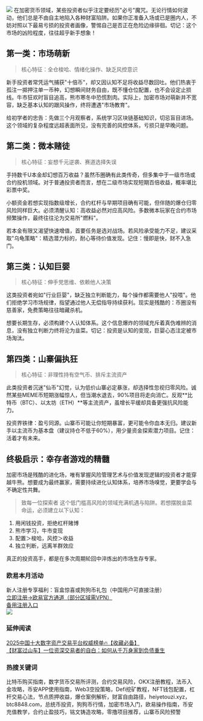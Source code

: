 ![](https://ac63e02.webp.li/biquanchaobirongyikui001.png)
在加密货币领域，某些投资者似乎注定要经历"必亏"魔咒。无论行情如何波动，他们总是不由自主地陷入各种财富陷阱。如果你正准备入场或已是圈内人，不妨对照以下最易亏损的投资者画像，警惕自己是否正在危险边缘徘徊。切记：这个市场的凶险程度，往往超乎新手想象！

## 第一类：市场萌新

>核心特征：全仓梭哈、情绪化操作、缺乏风控意识

新手投资者常凭运气捕获"十倍币"，却又因认知不足将收益尽数回吐。他们热衷于孤注一掷押注单一币种，幻想瞬间财务自由，既不懂仓位配置，也不会设定止损线。牛市狂欢时盲目追高，熊市寒冬中恐慌割肉。实际上，加密市场对萌新并不宽容，缺乏基本认知的跟风操作，终将遭遇"市场教育"。

给初学者的忠告：先做三个月观察者，系统学习区块链基础知识，切忌盲目进场。这个领域的复杂程度远超表面所见，没有完善的风控体系，亏损只是早晚问题。

## 第二类：微本赌徒

>核心特征：妄想千元逆袭、赛道选择失误

手持数千U本金却幻想百万收益？虽然币圈确有此类传奇，但多集中于一级市场或合约投机领域。对于普通投资者而言，想在二级市场实现短期百倍收益，概率堪比彩票中奖。

小额资金若想实现指数级增长，合约杠杆与早期项目确有可能，但伴随的爆仓归零风险同样巨大。必须清醒认知：高收益必然对应高风险。多数微本玩家在合约市场频繁操作，最终往往沦为交易所"燃料"。

若本金有限又渴望快速增值，首要任务是选对战场。若风险承受能力不足，建议采取"乌龟策略"：精选潜力标的，耐心等待价值发现。记住：慢即是快，财不入急门。

## 第三类：认知巨婴

>核心特征：伸手党思维、依赖他人决策

这类投资者宛如"行业巨婴"，缺乏独立判断能力，每个操作都需要他人"投喂"。他们拒绝学习市场规律，指望通过他人无偿指导持续获利。现实是残酷的：币圈没有慈善家，免费策略往往暗藏杀机。

想要长期生存，必须构建个人认知体系。这个信息爆炸的领域充斥着真伪难辨的消息，没有独立判断力终将沦为韭菜。切记：投资是认知的变现，巨婴心态注定被市场淘汰。

## 第四类：山寨偏执狂

>核心特征：非理性持有空气币、排斥主流资产

此类投资者沉迷"仙币"幻觉，认为低价山寨必定暴涨，却选择性忽视归零风险。诚然某些MEME币短期涨幅惊人，但当潮水退去，90%项目将走向消亡。反观**比特币（BTC）、以太坊（ETH）**等主流资产，虽增长平缓却具备更强抗风险能力。

投资界铁律：盈亏同源。山寨币可能让你短期暴富，更可能令你血本无归。建议新手以主流币为基本盘（建议持仓不低于60%），用少量资金探索潜力项目。记住：活着才有未来。

## 终极启示：幸存者游戏的精髓

加密市场是残酷的进化场，唯有掌握风险管理艺术与价值发现逻辑的投资者才能穿越牛熊。想要成为最终赢家，需要持续进化认知体系，培养市场嗅觉，更要学会与不确定性共舞。

>致每一位探索者
这个低门槛高风险的领域充满机遇与陷阱。若想摆脱韭菜命运，必须建立以下认知：
1. 用闲钱投资，拒绝杠杆赌博
2. 熊市学习，牛市变现
3. 配置＞梭哈，风控＞收益
4. 独立判断，远离羊群效应

真正的投资高手，都是在多次周期轮回中淬炼出的市场生存专家。

### 欧易本月活动
新人注册专享福利：盲盒惊喜或狗狗币礼包（中国用户可直接注册）  
[立即注册→欧易官方通道（部分区域需VPN）](https://www.okx.com/zh-hans/join/74873351)  
[备用注册入口](https://www.chouyi.world/zh-hans/join/18639032)  
[![](https://fe095ec.webp.li/top-10-exchanges-001.jpg)](https://www.chouyi.world/zh-hans/join/18639032)

### 延伸阅读
[2025中国十大数字资产交易平台权威榜单🔥【收藏必备】](https://btc8848.com/top-10-exchanges/)  
[【财富过山车】一位资深交易者的自白：如何从千万身家到负债重生](https://heiyetouzi.xyz/biquanstory001/)

### 热搜关键词
比特币购买指南，数字货币交易所评测，合约交易风险，OKX注册教程，法币入金攻略，币安APP使用指南，Web3空投策略，Defi挖矿教程，NFT钱包配置，杠杆交易心法，节点质押收益，爆仓案例解析，财富自由路径，heiyetouzi.xyz，btc8848.com，总统币投资，狗狗币行情，加密市场入门，欧易操作指南，币安充值教学，合约止盈技巧，铭文铸造攻略，零撸项目推荐，山寨币风险预警